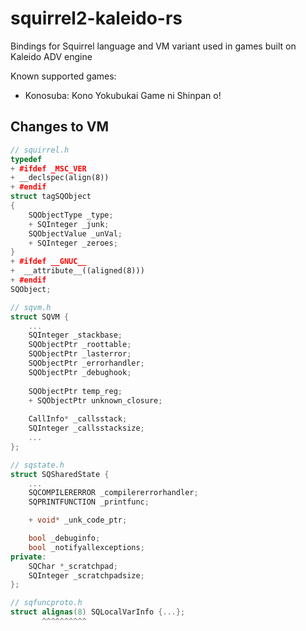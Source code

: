 # squirrel2-kaleido-rs

Bindings for Squirrel language and VM variant used in games built on Kaleido ADV engine

Known supported games:

- Konosuba: Kono Yokubukai Game ni Shinpan o!  

## Changes to VM

```cpp
// squirrel.h
typedef
+ #ifdef _MSC_VER
+ __declspec(align(8)) 
+ #endif
struct tagSQObject 
{
    SQObjectType _type;
    + SQInteger _junk;
    SQObjectValue _unVal;
    + SQInteger _zeroes;
} 
+ #ifdef __GNUC__
+  __attribute__((aligned(8)))
+ #endif
SQObject;

// sqvm.h
struct SQVM {
    ...
    SQInteger _stackbase;
    SQObjectPtr _roottable;
    SQObjectPtr _lasterror;
    SQObjectPtr _errorhandler;
    SQObjectPtr _debughook;
    
    SQObjectPtr temp_reg;
    + SQObjectPtr unknown_closure;
    
    CallInfo* _callsstack;
    SQInteger _callsstacksize;
    ...
};

// sqstate.h
struct SQSharedState {
    ...
    SQCOMPILERERROR _compilererrorhandler;
    SQPRINTFUNCTION _printfunc; 

    + void* _unk_code_ptr;

    bool _debuginfo;
    bool _notifyallexceptions;
private:
    SQChar *_scratchpad;
    SQInteger _scratchpadsize;
};

// sqfuncproto.h
struct alignas(8) SQLocalVarInfo {...};
       ^^^^^^^^^^
```
